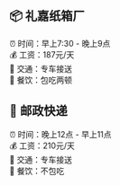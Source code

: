 ## 📦 礼嘉纸箱厂
⏰ 时间：早上7:30 - 晚上9点  
💰 工资：187元/天  
🚐 交通：专车接送  
🍱 餐饮：包吃两顿  

## 📮 邮政快递  
⏰ 时间：晚上12点 - 早上11点  
💰 工资：210元/天  
🚐 交通：专车接送  
🍱 餐饮：不包吃
